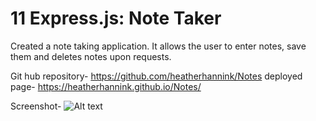 # 11 Express.js: Note Taker

Created a note taking application. It allows the user to enter notes, save them and deletes notes upon requests. 

Git hub repository- https://github.com/heatherhannink/Notes
deployed page- https://heatherhannink.github.io/Notes/


Screenshot- ![Alt text](<public/assets/Screenshot 2024-04-21 at 1.39.14 PM (2).png>)

